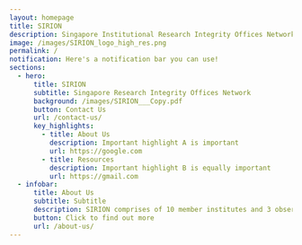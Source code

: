 ```yaml
---
layout: homepage
title: SIRION
description: Singapore Institutional Research Integrity Offices Network
image: /images/SIRION_logo_high_res.png
permalink: /
notification: Here's a notification bar you can use!
sections:
  - hero:
      title: SIRION
      subtitle: Singapore Research Integrity Offices Network
      background: /images/SIRION___Copy.pdf
      button: Contact Us
      url: /contact-us/
      key_highlights:
        - title: About Us
          description: Important highlight A is important
          url: https://google.com
        - title: Resources
          description: Important highlight B is equally important
          url: https://gmail.com
  - infobar:
      title: About Us
      subtitle: Subtitle
      description: SIRION comprises of 10 member institutes and 3 observer institutes
      button: Click to find out more
      url: /about-us/
---
```

